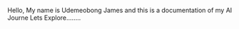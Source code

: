 Hello, 
My name is Udemeobong James and this is a documentation of my AI Journe 
Lets Explore........
